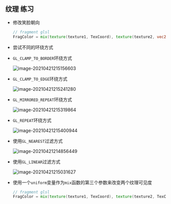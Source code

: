 ## 纹理 练习

- 修改笑脸朝向

  ```glsl
  // fragment glsl
  FragColor = mix(texture(texture1, TexCoord), texture(texture2, vec2(-TexCoord.x, TextCoord.y)), 0.2);
  ```
  
- 尝试不同的环绕方式

- `GL_CLAMP_TO_BORDER`环绕方式

  ![image-20210421215156603](image-20210421215156603.png)

- `GL_CLAMP_TO_EDGE`环绕方式

  ![image-20210421215241280](image-20210421215241280.png)

- `GL_MIRRORED_REPEAT`环绕方式

  ![image-20210421215319864](image-20210421215319864.png)

- `GL_REPEAT`环绕方式

  ![image-20210421215400944](image-20210421215400944.png)

- 使用`GL_NEAREST`过滤方式

  ![image-20210421214856449](image-20210421214856449.png)

- 使用`GL_LINEAR`过滤方式

  ![image-20210421215031627](image-20210421215031627.png)

- 使用一个`uniform`变量作为`mix`函数的第三个参数来改变两个纹理可见度

  ```glsl
  // fragment glsl
  FragColor = mix(texture(texture1, TexCoord), texture(texture2, TexCoord), abs(sin(factor * 0.2)));
  ```

  